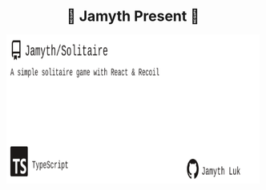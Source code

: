 <!-- built at 3/4/2025, 4:20:08 AM -->
<h1 align="center">
🎉 Jamyth Present 🎉
</h1>
<p align="center">
    <a href="https://github.com/Jamyth/Solitaire">
        <img width="1000" height="300" src="./readme.svg" />
    </a>
</p>